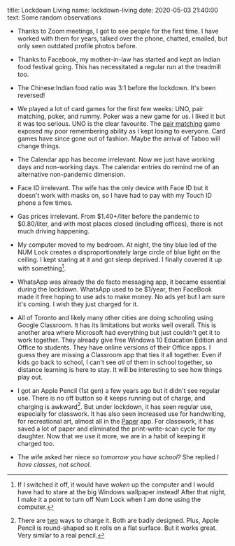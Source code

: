 title: Lockdown Living
name: lockdown-living
date: 2020-05-03 21:40:00
text:
Some random observations

- Thanks to Zoom meetings, I got to see people for the first time. I have worked with them for years, talked over the phone, chatted, emailed, but only seen outdated profile photos before. 

- Thanks to Facebook, my mother-in-law has started and kept an Indian food festival going. This has necessitated a regular run at the treadmill too.

- The Chinese:Indian food ratio was 3:1 before the lockdown. It's been reversed! 

- We played a lot of card games for the first few weeks: UNO, pair matching, poker, and rummy. Poker was a new game for us. I liked it but it was too serious. UNO is the clear favourite. The [pair matching][memgame] game exposed my poor remembering ability as I kept losing to everyone. Card games have since gone out of fashion. Maybe the arrival of Taboo will change things. 

- The Calendar app has become irrelevant. Now we just have working days and non-working days. The calendar entries do remind me of an alternative non-pandemic dimension. 

- Face ID irrelevant. The wife has the only device with Face ID but it doesn't work with masks on, so I have had to pay with my Touch ID phone a few times. 

- Gas prices irrelevant. From $1.40+/liter before the pandemic to $0.80/liter, and with most places closed (including offices), there is not much driving happening. 

- My computer moved to my bedroom. At night, the tiny blue led of the NUM Lock creates a disproportionately large circle of blue light on the ceiling. I kept staring at it and got sleep deprived. I finally covered it up with something[^lockdownran1]. 

- WhatsApp was already the de facto messaging app, it became essential during the lockdown. WhatsApp used to be $1/year, then FaceBook made it free hoping to use ads to make money. No ads yet but I am sure it's coming. I wish they just charged for it.

- All of Toronto and likely many other cities are doing schooling using Google Classroom. It has its limitations but works well overall. This is another area where Microsoft had everything but just couldn't get it to work together. They already give free Windows 10 Education Edition and Office to students. They have online versions of their Office apps. I guess they are missing a Classroom app that ties it all together. Even if kids go back to school, I can't see *all* of them in school together, so distance learning is here to stay. It will be interesting to see how things play out. 

- I got an Apple Pencil (1st gen) a few years ago but it didn't see regular use. There is no off button so it keeps running out of charge, and charging is awkward[^lockdownran2]. But under lockdown, it has seen regular use, especially for classwork. It has also seen increased use for handwriting, for recreational art, almost all in the [Paper][paperapp] app. For classwork, it has saved a lot of paper and eliminated the print-write-scan cycle for my daughter. Now that we use it more, we are in a habit of keeping it charged too.

- The wife asked her niece _so tomorrow you have school?_ She replied _I have classes, not school_.

[^lockdownran1]: If I switched it off, it would have _woken_ up the computer and I would have had to stare at the big Windows wallpaper instead! After that night, I make it a point to turn off Num Lock when I am done using the computer.
[^lockdownran2]: There are [two][pencil] ways to charge it. Both are badly designed. Plus, Apple Pencil is round-shaped so it rolls on a flat surface. But it works great. Very similar to a real pencil. 

[paperapp]: https://paper.bywetransfer.com/
[memgame]: https://github.com/richsuca/memorygame
[pencil]: https://www.imore.com/how-charge-your-apple-pencil